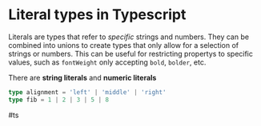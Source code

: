# Literal types in Typescript

Literals are types that refer to _specific_ strings and numbers. They can be combined into unions to create types that only allow for a selection of strings or numbers. This can be useful for restricting propertys to specific values, such as `fontWeight` only accepting `bold`, `bolder`, etc.

There are **string literals** and **numeric literals**

```typescript
type alignment = 'left' | 'middle' | 'right'
type fib = 1 | 2 | 3 | 5 | 8
```

#ts